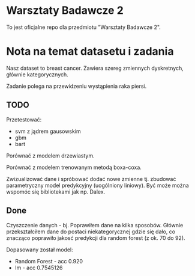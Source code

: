 # Warsztaty Badawcze 2

To jest oficjalne repo dla przedmiotu "Warsztaty Badawcze 2".

# Nota na temat datasetu i zadania

Nasz dataset to breast cancer. Zawiera szereg zmiennych dyskretnych, głównie kategorycznych.

Zadanie polega na przewidzeniu wystąpienia raka piersi.

## TODO

Przetestować:
- svm z jądrem gausowskim
- gbm
- bart

Porównać z modelem drzewiastym.

Porównać z modelem trenowanym metodą boxa-coxa.

Zwizualizować dane i spróbować dodać nowe zmienne tj. zbudować parametryczny model predykcyjny (uogólniony liniowy). 
Być może można wspomóc się bibliotekami jak np. Dalex. 

## Done

Czyszczenie danych - bj. Poprawiłem dane na kilka sposobów. Głównie przekształciłem dane do postaci niekategorycznej gdzie się dało, co znacząco poprawiło jakosć predykcji dla random forest (z ok. 70 do 92).

Dopasowany został model:
  - Random Forest - acc 0.920
  - lm            - acc 0.7545126
